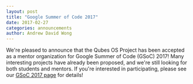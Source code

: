 ```yaml
---
layout: post
title: "Google Summer of Code 2017"
date: 2017-02-27
categories: announcements
author: Andrew David Wong
---
```


We're pleased to announce that the Qubes OS Project has been accepted as a mentor organization for Google Summer of Code (GSoC) 2017!
Many interesting projects have already been proposed, and we're still looking for both students and mentors.
If you're interested in participating, please see our [GSoC 2017 page](/gsoc/) for details!

